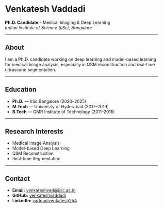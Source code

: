 # Venkatesh Vaddadi

**Ph.D. Candidate** - Medical Imaging & Deep Learning  
*Indian Institute of Science (IISc), Bangalore*

---

## About
I am a Ph.D. candidate working on deep learning and model-based learning for medical image analysis, especially in QSM reconstruction and real-time ultrasound segmentation.

---

## Education
- **Ph.D.** — IISc Bangalore (2020–2025)  
- **M.Tech** — University of Hyderabad (2017–2019)  
- **B.Tech** — GMR Institute of Technology (2011–2015)  

---

## Research Interests
- Medical Image Analysis  
- Model-based Deep Learning  
- QSM Reconstruction  
- Real-time Segmentation  

---

## Contact
- **Email:** [venkateshvad@iisc.ac.in](mailto:venkateshvad@iisc.ac.in)  
- **GitHub:** [venkateshvaddadi](https://github.com/venkateshvaddadi)  
- **LinkedIn:** [vaddadivenkatesh254](https://www.linkedin.com/in/vaddadivenkatesh254/)  
